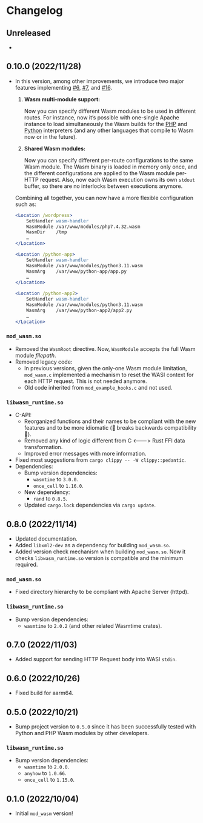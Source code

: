 # Changelog

## Unreleased

-

## 0.10.0 (2022/11/28)

- In this version, among other improvements, we introduce two major features implementing [#6](https://github.com/vmware-labs/mod_wasm/issues/6), [#7](https://github.com/vmware-labs/mod_wasm/issues/7), and [#16](https://github.com/vmware-labs/mod_wasm/issues/16).
  1. **Wasm multi-module support:**
   
     Now you can specify different Wasm modules to be used in different routes. For instance, now it’s possible with one-single Apache instance to load simultaneously the Wasm builds for the [PHP](https://github.com/vmware-labs/webassembly-language-runtimes/releases) and [Python](https://github.com/tiran/cpython-wasm-test/releases) interpreters (and any other languages that compile to Wasm now or in the future). 

  2. **Shared Wasm modules:** 
   
     Now you can specify different per-route configurations to the same Wasm module. The Wasm binary is loaded in memory only once, and the different configurations are applied to the Wasm module per-HTTP request. Also, now each Wasm execution owns its own `stdout` buffer, so there are no interlocks between executions anymore.


  Combining all together, you can now have a more flexible configuration such as: 

    ```apache
    <Location /wordpress> 
        SetHandler wasm-handler 
        WasmModule /var/www/modules/php7.4.32.wasm 
        WasmDir    /tmp 
        … 
    </Location> 

    <Location /python-app> 
        SetHandler wasm-handler 
        WasmModule /var/www/modules/python3.11.wasm 
        WasmArg    /var/www/python-app/app.py 
        … 
    </Location> 

    <Location /python-app2> 
        SetHandler wasm-handler 
        WasmModule /var/www/modules/python3.11.wasm 
        WasmArg    /var/www/python-app2/app2.py 
        … 
    </Location> 
    ```

### `mod_wasm.so`
- Removed the `WasmRoot` directive. Now, `WasmModule` accepts the full Wasm module *filepath*.
- Removed legacy code:
  - In previous versions, given the only-one Wasm module limitation, `mod_wasm.c` implemented a mechanism to reset the WASI context for each HTTP request. This is not needed anymore.
  - Old code inherited from `mod_example_hooks.c` and not used.

### `libwasm_runtime.so`
- C-API:
  - Reorganized functions and their names to be compliant with the new features and to be more idiomatic (🚨 breaks backwards compatibility 🚨).
  - Removed any kind of logic different from C <---> Rust FFI data transformation.
  - Improved error messages with more information.
- Fixed most suggestions from `cargo clippy -- -W clippy::pedantic`.
- Dependencies:
  - Bump version dependencies:
    - `wasmtime` to `3.0.0`.
    - `once_cell` to `1.16.0`.
  - New dependency:
    - `rand` to `0.8.5`.
  - Updated `cargo.lock` dependencies via `cargo update`.

## 0.8.0 (2022/11/14)

- Updated documentation.
- Added `libxml2-dev` as a dependency for building `mod_wasm.so`.
- Added version check mechanism when building `mod_wasm.so`. Now it checks `libwasm_runtime.so` version is compatible and the minimum required.
  
### `mod_wasm.so`
- Fixed directory hierarchy to be compliant with Apache Server (httpd).
  
### `libwasm_runtime.so`
- Bump version dependencies:
    - `wasmtime` to `2.0.2` (and other related Wasmtime crates).

## 0.7.0 (2022/11/03)

- Added support for sending HTTP Request body into WASI `stdin`.

## 0.6.0 (2022/10/26)

- Fixed build for aarm64.

## 0.5.0 (2022/10/21)

- Bump project version to `0.5.0` since it has been successfully tested with Python and PHP Wasm modules by other developers.

### `libwasm_runtime.so`
- Bump version dependencies:
    - `wasmtime` to `2.0.0`.
    - `anyhow` to `1.0.66`.
    - `once_cell` to `1.15.0`.

## 0.1.0 (2022/10/04)

- Initial `mod_wasm` version!
